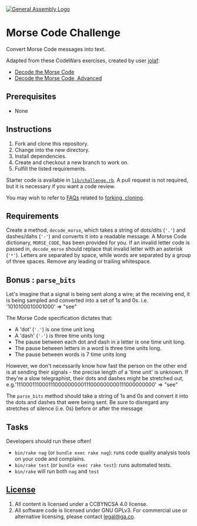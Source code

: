 [![General Assembly Logo](https://camo.githubusercontent.com/1a91b05b8f4d44b5bbfb83abac2b0996d8e26c92/687474703a2f2f692e696d6775722e636f6d2f6b6538555354712e706e67)](https://generalassemb.ly/education/web-development-immersive)

# Morse Code Challenge

Convert Morse Code messages into text.

Adapted from these CodeWars exercises, created by user [jolaf](http://www.codewars.com/users/jolaf):

-   [Decode the Morse Code](http://www.codewars.com/kata/decode-the-morse-code/ruby)
-   [Decode the Morse Code, Advanced](http://www.codewars.com/kata/decode-the-morse-code-advanced/ruby)

## Prerequisites

-   None

## Instructions

1.  Fork and clone this repository.
1.  Change into the new directory.
1.  Install dependencies.
1.  Create and checkout a new branch to work on.
1.  Fulfill the listed requirements.

Starter code is available in [`lib/challenge.rb`](lib/challenge.rb). A pull
request is not required, but it is necessary if you want a code review.

You may wish to refer to [FAQs](https://git.generalassemb.ly/ga-wdi-boston/meta/wiki/)
related to [forking,
cloning](https://git.generalassemb.ly/ga-wdi-boston/meta/wiki/ForkAndClone).

## Requirements

Create a method, `decode_morse`, which takes a string of dots/dits (`'.'`) and
 dashes/dahs (`'-'`) and converts it into a readable message.
A Morse Code dictionary, `MORSE_CODE`, has been provided for you.
If an invalid letter code is passed in, `decode_morse` should replace that
 invalid letter with an asterisk (`'*'`).
Letters are separated by space, while words are separated by a group of
 three spaces.
Remove any leading or trailing whitespace.

## Bonus : `parse_bits`

Let's imagine that a signal is being sent along a wire; at the receiving end,
 it is being sampled and converted into a set of 1s and 0s.
i.e.
'1010100010001000' => "see"

The Morse Code specification dictates that:

-   A 'dot' (`'.'`) is one time unit long
-   A 'dash' (`'-'`) is three time units long
-   The pause between each dot and dash in a letter is one time unit long.
-   The pause between letters in a word is three time units long.
-   The pause between words is 7 time units long

However, we don't necessarily know how fast the person on the other end is at
 sending their signals - the precise length of a 'time unit' is unknown.
If they're a slow telegraphist, their dots and dashes might be stretched out,
 e.g.'111000111000111000000000111000000000111000000000' => "see"

The `parse_bits` method should take a string of 1s and 0s and convert it into
 the dots and dashes that were being sent.
Be sure to disregard any stretches of silence (i.e. 0s) before or after the
 message

## Tasks

Developers should run these often!

- `bin/rake nag`  (or `bundle exec rake nag`): runs code quality analysis tools on your code and complains.
- `bin/rake test` (or `bundle exec rake test`): runs automated tests.
- `bin/rake` will run both `nag` and `test`

## [License](LICENSE)

1.  All content is licensed under a CC­BY­NC­SA 4.0 license.
1.  All software code is licensed under GNU GPLv3. For commercial use or
    alternative licensing, please contact legal@ga.co.
